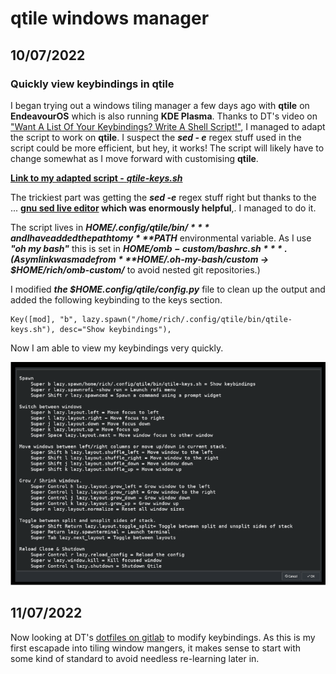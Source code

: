 # qtile windows manager

## 10/07/2022

### Quickly view keybindings in qtile

I began trying out a windows tiling manager a few days ago with **qtile** on **EndeavourOS** which is also running **KDE Plasma**. Thanks to DT's video on ["Want A List Of Your Keybindings? Write A Shell Script!"](https://www.youtube.com/watch?v=WkXyXIs-ZMI&t=1410s), I managed to adapt the script to work on **qtile**. I suspect the ***sed - e*** regex stuff used in the script could be more efficient, but hey,  it works! The script will likely have to change somewhat as I move forward with customising **qtile**.

[**Link to my adapted script -** ***qtile-keys.sh***](https://github.com/richee-w/dotfiles/blob/main/.config/qtile/bin/qtile-keys.sh)

The trickiest part was getting the ***sed -e*** regex stuff right but thanks to the ...
**[gnu sed live editor](https://sed.js.org/) which was enormously helpful**,. I managed to do it.

The script lives in ***$HOME/.config/qtile/bin/*** and I have added the path to my ***$PATH*** environmental variable.  As I use ***"oh my bash"*** this is set in ***$HOME/omb-custom/bashrc.sh***. (A symlink was made from ***$HOME/.oh-my-bash/custom -> $HOME/rich/omb-custom/*** to avoid nested git repositories.)

I modified ***the $HOME.config/qtile/config.py*** file to clean up the output and added the following keybinding to the keys section.

    Key([mod], "b", lazy.spawn("/home/rich/.config/qtile/bin/qtile-keys.sh"), desc="Show keybindings"),

Now I am able to view my keybindings very quickly.

![Alt](screen-shots/yak-qtile-keys.png "qtile keybindings in yad")

## 11/07/2022

Now looking at DT's [dotfiles on gitlab](https://gitlab.com/dwt1/dotfiles) to modify keybindings.  As this is my first escapade into tiling window mangers, it makes sense to start with some kind of standard to avoid needless re-learning later in.
